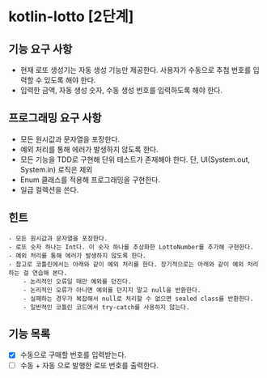 # kotlin-lotto [2단계]

## 기능 요구 사항

- 현재 로또 생성기는 자동 생성 기능만 제공한다. 사용자가 수동으로 추첨 번호를 입력할 수 있도록 해야 한다.
- 입력한 금액, 자동 생성 숫자, 수동 생성 번호를 입력하도록 해야 한다.

## 프로그래밍 요구 사항

- 모든 원시값과 문자열을 포장한다.
- 예외 처리를 통해 에러가 발생하지 않도록 한다.
- 모든 기능을 TDD로 구현해 단위 테스트가 존재해야 한다. 단, UI(System.out, System.in) 로직은 제외
- Enum 클래스를 적용해 프로그래밍을 구현한다.
- 일급 컬렉션을 쓴다.

## 힌트
```
- 모든 원시값과 문자열을 포장한다.
- 로또 숫자 하나는 Int다. 이 숫자 하나를 추상화한 LottoNumber를 추가해 구현한다.
- 예외 처리를 통해 에러가 발생하지 않도록 한다.
- 참고로 코틀린에서는 아래와 같이 예외 처리를 한다. 장기적으로는 아래와 같이 예외 처리하는 걸 연습해 본다.
    - 논리적인 오류일 때만 예외를 던진다.
    - 논리적인 오류가 아니면 예외를 던지지 말고 null을 반환한다.
    - 실패하는 경우가 복잡해서 null로 처리할 수 없으면 sealed class를 반환한다.
    - 일반적인 코틀린 코드에서 try-catch를 사용하지 않는다.
```
## 기능 목록

- [x] 수동으로 구매할 번호를 입력받는다.
- [ ] 수동 + 자동 으로 발행한 로또 번호를 출력한다.
